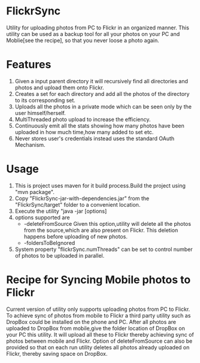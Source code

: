 FlickrSync
==========

Utility for uploading photos from PC to Flickr in an organized manner.
This utility can be used as a backup tool for all your photos on your PC and Moblie[see the recipe],
so that you never loose a photo again.


Features
========
1. Given a input parent directory it will recursively find all directories and photos and upload them onto Flickr.
2. Creates a set for each directory and add all the photos of the directory to its corresponding set.
3. Uploads all the photos in a private mode which can be seen only by the user himself/herself.
4. MultiThreaded photo upload to increase the efficiency.
5. Continuously emit all the stats showing how many photos have been uploaded in how much time,how many added to set etc.
6. Never stores user's credentials instead uses the standard OAuth Mechanism.

Usage
=====
1. This is project uses maven for it build process.Build the project using "mvn package".
2. Copy "FlickrSync-jar-with-dependencies.jar" from the "FlickrSync/target" folder to a convenient location.
3. Execute the utility "java -jar <path to FlickrSync-jar-with-dependencies.jar> [options] <path to parent folder of photos>
4. options supported are
   * -deleteFromSource Given this option,utility will delete all the photos from the source,which are also present on Flickr.
   This deletion happens before uploading of new photos.
   * -foldersToBeIgnored <comma separated list of folder>
5. System property "flickrSync.numThreads" can be set to control number of photos to be uploaded in parallel.


Recipe for Syncing Mobile photos to Flickr
==========================================
Current version of utility only supports uploading photos from PC to Flickr.
To achieve sync of photos from mobile to Flickr a third party utility such as DropBox could be installed on the phone and PC.
After all photos are uploaded to DropBox from mobile,give the folder location of DropBox on your PC this utility.
It will upload all these to Flickr thereby achieving sync of photos between mobile and Flickr.
Option of deleteFromSource can also be provided so that on each run utility deletes all photos already uploaded on Flickr,
thereby saving space on DropBox.